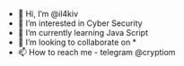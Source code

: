 - 👋 Hi, I’m @il4kiv
- 👀 I’m interested in Cyber Security
- 🌱 I’m currently learning Java Script 
- 💞️ I’m looking to collaborate on *
- 📫 How to reach me - telegram @cryptiom

<!---
il4kiv is a ✨ special ✨ repository because its `README.md` (this file) appears on your GitHub profile.
You can click the Preview link to take a look at your changes.
--->
